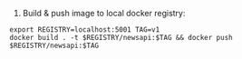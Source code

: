 

1. Build & push image to local docker registry:

```shell
export REGISTRY=localhost:5001 TAG=v1
docker build . -t $REGISTRY/newsapi:$TAG && docker push $REGISTRY/newsapi:$TAG
```